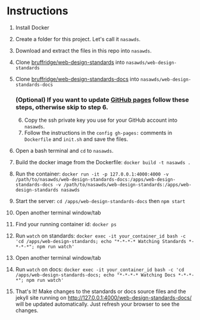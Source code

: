 # Instructions

1. Install Docker
2. Create a folder for this project. Let's call it `nasawds`.
3. Download and extract the files in this repo into `nasawds`.
4. Clone [bruffridge/web-design-standards](https://github.com/bruffridge/web-design-standards) into `nasawds/web-design-standards`
5. Clone [bruffridge/web-design-standards-docs](https://github.com/bruffridge/web-design-standards-docs) into `nasawds/web-design-standards-docs`

    ### (Optional) If you want to update [GitHub pages](https://github.com/bruffridge/web-design-standards-docs/tree/gh-pages) follow these steps, otherwise skip to step 6.
    6. Copy the ssh private key you use for your GitHub account into `nasawds`.
    7. Follow the instructions in the `config gh-pages:` comments in `Dockerfile` and `init.sh` and save the files.

8. Open a bash terminal and `cd` to `nasawds`.
9. Build the docker image from the Dockerfile: `docker build -t nasawds .`
10. Run the container: `docker run -it -p 127.0.0.1:4000:4000 -v /path/to/nasawds/web-design-standards-docs:/apps/web-design-standards-docs -v /path/to/nasawds/web-design-standards:/apps/web-design-standards nasawds`
11. Start the server: `cd /apps/web-design-standards-docs` then `npm start`
12. Open another terminal window/tab
13. Find your running container id: `docker ps`
14. Run `watch` on standards: `docker exec -it your_container_id bash -c 'cd /apps/web-design-standards; echo "*-*-*-* Watching Standards *-*-*-*"; npm run watch'`
15. Open another terminal window/tab
16. Run `watch` on docs: `docker exec -it your_container_id bash -c 'cd /apps/web-design-standards-docs; echo "*-*-*-* Watching Docs *-*-*-*"; npm run watch'`
17. That's It! Make changes to the standards or docs source files and the jekyll site running on http://127.0.0.1:4000/web-design-standards-docs/ will be updated automatically. Just refresh your browser to see the changes.
